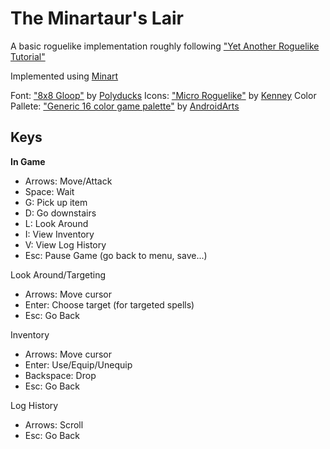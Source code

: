 # The Minartaur's Lair

A basic roguelike implementation roughly following ["Yet Another Roguelike Tutorial"](http://rogueliketutorials.com/tutorials/tcod/v2/)

Implemented using [Minart](https://github.com/JD557/minart)

Font: ["8x8 Gloop"](https://www.gridsagegames.com/rexpaint/resources.html#Fonts) by [Polyducks](https://twitter.com/PolyDucks)
Icons: ["Micro Roguelike"](https://www.kenney.nl/assets/micro-roguelike) by [Kenney](https://twitter.com/KenneyNL/)
Color Pallete: ["Generic 16 color game palette"](http://androidarts.com/palette/16pal.htm) by [AndroidArts](https://twitter.com/AndroidArts)

## Keys

**In Game**

- Arrows: Move/Attack
- Space: Wait
- G: Pick up item
- D: Go downstairs
- L: Look Around
- I: View Inventory
- V: View Log History
- Esc: Pause Game (go back to menu, save...)

Look Around/Targeting

- Arrows: Move cursor
- Enter: Choose target (for targeted spells)
- Esc: Go Back

Inventory

- Arrows: Move cursor
- Enter: Use/Equip/Unequip
- Backspace: Drop
- Esc: Go Back

Log History

- Arrows: Scroll
- Esc: Go Back

